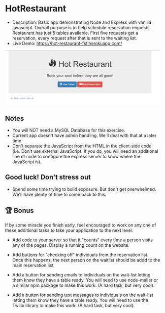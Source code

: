 # HotRestaurant

- Description: Basic app demonstrating Node and Express with vanilla javascript. Overall purpose is to help schedule reservation requests. Restaurant has just 5 tables available. First five requests get a reservation, every request after that is sent to the waiting list.
- Live Demo: <https://hot-restaurant-fsf.herokuapp.com/>

![Hot Restaurant Image](Images/HotRestaurant.png)

## Notes

- You will NOT need a MySQL Database for this exercise.
- Current app doesn't have admin handling. We'll deal with that at a later time.
- Don't separate the JavaScript from the HTML in the client-side code. (i.e. Don't use external JavaScript. If you do, you will need an additional line of code to configure the express server to know where the JavaScript is).

## Good luck! Don't stress out

- Spend some time trying to build exposure. But don't get overwhelmed. We'll have plenty of time to come back to this.

## 🏆 Bonus

If by some miracle you finish early, feel encouraged to work on any one of these additional tasks to take your application to the next level.

- Add code to your server so that it "counts" every time a person visits any of the pages. Display a running count on the website.

- Add buttons for "checking off" individuals from the reservation list. Once this happens, the next person on the waitlist should be addd to the main reservation list.

- Add a button for sending emails to individuals on the wait-list letting them know they have a table ready. You will need to use node-mailer or a similar npm package to make this work. (A hard task, but very cool).

- Add a button for sending text messages to individuals on the wait-list letting them know they have a table ready. You will need to use the Twilio library to make this work. (A hard task, but very cool).
